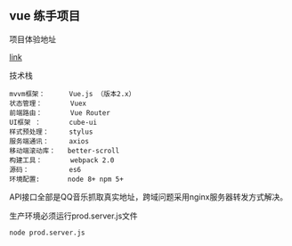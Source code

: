 ## vue 练手项目

项目体验地址

[link](https://www.lanrenkeji.win/music)

技术栈
```
mvvm框架：      Vue.js （版本2.x）
状态管理：       Vuex
前端路由：       Vue Router
UI框架 ：       cube-ui
样式预处理：     stylus
服务端通讯：     axios
移动端滚动库：   better-scroll
构建工具：       webpack 2.0
源码：          es6
环境配置:       node 8+ npm 5+
```


API接口全部是QQ音乐抓取真实地址，跨域问题采用nginx服务器转发方式解决。

生产环境必须运行prod.server.js文件

```
node prod.server.js
```


